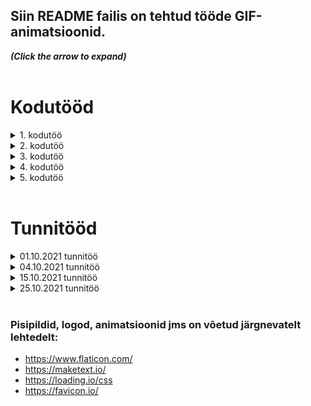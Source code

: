 ## Siin README failis on tehtud tööde GIF-animatsioonid.  
<strong><em>(Click the arrow to expand)</em></strong><br/><br/>
  
# Kodutööd  
<details>
  <summary>1. kodutöö</summary>
  
  Uue kategooria lisamine toimib Backendis. Testitud Postman'iga.  
  
  ![1. kodutöö animatsioon](Readme_file_pics/First_HW_animation1.gif)  
  
</details>
  
<details>
  <summary>2. kodutöö</summary>
  
  "Kategooriad" nupp asub avalehel (mitte navbar-il). Sealt avaneb kategooriate leht, kus kuvatakse juba sisestatud kategooriaid ja nuppu, mille abil on võimalik minna "Lisa uus kategooria" lehele.  
  
![2. kodutöö animatsioon](Readme_file_pics/Second_HW_animation2.gif)  
  
</details>
  
<details>
  <summary>3. kodutöö</summary>

  ### I osa:
  * lisasin eseme info uuendamise võimaluse  
  * lisasin eseme quality väärtuse 1 võrra kasvatamise võimaluse  
  * lisasin kõikide esemete korraga kustutamise võimaluse  
  * ja eseme mudelis on timestamp, mis tekitab createdAt ja updatedAt väljad  
  * updatedAt väli uueneb automaatselt iga kord, kui eseme infot uuendatakse  

  ![3. kodutöö animatsioon](Readme_file_pics/Third_HW_animation.gif)  

  ### II osa:
  * lisasin uue komponendi - Farewell  
  * katsetasin Conditional renderingi. Nii ternary operator-i, kui ka short-circuit operaatoriga.  
  * Magic Number-i näitamise/peitmise nupul muutub ka tekst  

  ![3. kodutöö animatsioon](Readme_file_pics/Third_HW_animation2.gif)  

</details>

<details>
  <summary>4. kodutöö</summary>
  
  ### I osa:
  * Lisasin komponentidele ja lehekülgedele natukene style'i.  
  
  ![4. kodutöö animatsioon](Readme_file_pics/Fourth_HW_animation.gif)  
  
  ### II osa:
  * Kuna 25.10 loengus lisandunud elemendid tegid olemasoleva kujunduse natukene katki, siis täiendasin seda veidi. Veebilehel on nüüd ka väiksematele ekraanidele sobiv dropdown-itav navbar:  

  ![Dropdown navbar](Readme_file_pics/Dropdown_navbar.gif)  

  * Lisasin ka "loading" komponendi, mis on nähtav ainult siis, kui lehe sisu veel laetakse. Et see paremini välja paistaks siis simuleerisin aeglast võrguühendust:  

  ![Loading komponent](Readme_file_pics/Loading_animation.gif)  

  * Kuulutuste kaste kuvatakse nüüd grid vaates. Nii õnnestus tekitada layout, mil viimases reas olevad üksikud kuulutused paiknevad ikka rea alguses (mitte keskel).  

  ![Grid layout](Readme_file_pics/Grid_layout.gif)  

  * Ning nuppudel on hover efekt küljes.  

  ![Grid layout](Readme_file_pics/Hover_effect.gif)  

</details>

<details>
  <summary>5. kodutöö</summary>
  
  Sign Up, Log In, Log Out operations. Deleting and adding a post + show all the posts in one table.  
  When I have more free time, I'll try to finish the tasks (I wrote comments about them).  
  
  ![5. kodutöö animatsioon](Readme_file_pics/5th_HW.gif)  
  
</details>

<br/>
  
# Tunnitööd  
  
  
<details>
  <summary>01.10.2021 tunnitöö  </summary>
  
  Päringud Postman'i abil. Mongo andmebaas:  
  
  ![Postmani päringud ja Mongo andmebaas](Readme_file_pics/01.10.21_lesson_mongo_and_postman.gif)  
  
</details>
  
<details>
  <summary>04.10.2021 tunnitöö</summary>
  
  Animatsioonis on 3 osa. Alustuseks on näha päringud Postmani peal. Seejärel katsetasin ka Swaggerit. Ning lõpetuseks on näha mis vaatas vastu PostgreSQL andmebaasist.  
  
  ![Postmani+Swaggeri päringud ja PostgreSQL andmebaasi vaade](Readme_file_pics/04.10.2021_lesson_postman_swagger_postgresql.gif)  
</details>

<details>
  <summary>15.10.2021 tunnitöö</summary>
  
  JWT authorization. Testisime Postmaniga kasutaja loomist, sisselogimist ja Bearer Tokeniga lehele juurdepääsu saamist.
  
  ![JWT authorization](Readme_file_pics/15.10.21_lesson_jwt_auth_and_postman.gif)  
</details>

<details>
  <summary>25.10.2021 tunnitöö</summary>
  
  Lisasime kuulutuse muutmise ja kustutamise võimaluse (Admini vaates). Ning ühe kuulutuse vaatamise võimaluse.
  
  ![25.10.2021](Readme_file_pics/25.10.2021_edit_delete_view.gif)  
</details>

<br/>
  
### Pisipildid, logod, animatsioonid jms on võetud järgnevatelt lehtedelt:  
* https://www.flaticon.com/  
* https://maketext.io/  
* https://loading.io/css  
* https://favicon.io/  